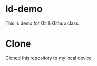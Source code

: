 # ld-demo
This is demo  for Git &amp; Github  class.

#  Clone
Cloned this repository to  my local device


